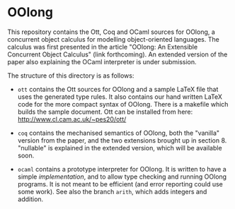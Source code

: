 OOlong
======

This repository contains the Ott, Coq and OCaml sources for
OOlong, a concurrent object calculus for modelling object-oriented
languages. The calculus was first presented in the article
"OOlong: An Extensible Concurrent Object Calculus" (link
forthcoming). An extended version of the paper also explaining the
OCaml interpreter is under submission.

The structure of this directory is as follows:

* `ott` contains the Ott sources for OOlong and a sample LaTeX
  file that uses the generated type rules. It also contains our
  hand written LaTeX code for the more compact syntax of OOlong.
  There is a makefile which builds the sample document. Ott can be
  installed from here: http://www.cl.cam.ac.uk/~pes20/ott/

* `coq` contains the mechanised semantics of OOlong, both the
  "vanilla" version from the paper, and the two extensions brought
  up in section 8. "nullable" is explained in the extended
  version, which will be available soon.

* `ocaml` contains a prototype interpreter for OOlong. It is
  written to have a simple _implementation_, and to allow type
  checking and running OOlong programs. It is not meant to be
  efficient (and error reporting could use some work). See also
  the branch `arith`, which adds integers and addition.